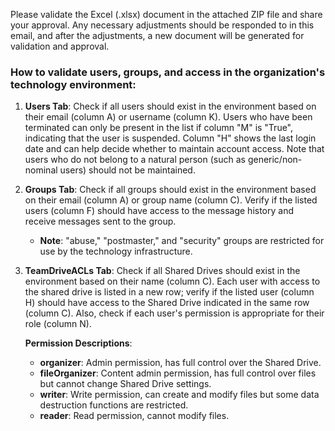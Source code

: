 Please validate the Excel (.xlsx) document in the attached ZIP file and share your approval. Any necessary adjustments should be responded to in this email, and after the adjustments, a new document will be generated for validation and approval.

### How to validate users, groups, and access in the organization's technology environment:

1. **Users Tab**: Check if all users should exist in the environment based on their email (column A) or username (column K). Users who have been terminated can only be present in the list if column "M" is "True", indicating that the user is suspended. Column "H" shows the last login date and can help decide whether to maintain account access. Note that users who do not belong to a natural person (such as generic/non-nominal users) should not be maintained.

2. **Groups Tab**: Check if all groups should exist in the environment based on their email (column A) or group name (column C). Verify if the listed users (column F) should have access to the message history and receive messages sent to the group.
   - **Note**: "abuse," "postmaster," and "security" groups are restricted for use by the technology infrastructure.

3. **TeamDriveACLs Tab**: Check if all Shared Drives should exist in the environment based on their name (column C). Each user with access to the shared drive is listed in a new row; verify if the listed user (column H) should have access to the Shared Drive indicated in the same row (column C). Also, check if each user's permission is appropriate for their role (column N).

   **Permission Descriptions**:
   - **organizer**: Admin permission, has full control over the Shared Drive.
   - **fileOrganizer**: Content admin permission, has full control over files but cannot change Shared Drive settings.
   - **writer**: Write permission, can create and modify files but some data destruction functions are restricted.
   - **reader**: Read permission, cannot modify files.
